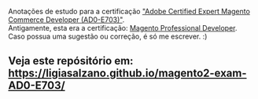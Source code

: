 Anotações de estudo para a certificação ["Adobe Certified Expert Magento Commerce Developer (AD0-E703)"](https://spark.adobe.com/page/RxKLtZiTNdnn3/).\
Antigamente, esta era a certificação: [Magento Professional Developer](https://spark.adobe.com/page/MRusIqkhBMG0d/).\
Caso possua uma sugestão ou correção, é só me escrever. :)

## Veja este repósitório em: https://ligiasalzano.github.io/magento2-exam-AD0-E703/
